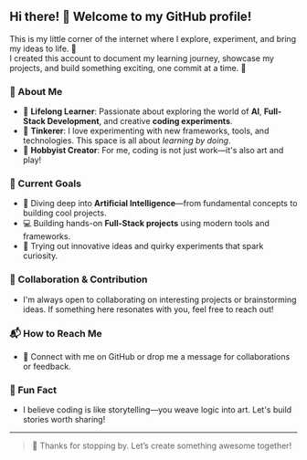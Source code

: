 ## Hi there! 👋 Welcome to my GitHub profile! 

This is my little corner of the internet where I explore, experiment, and bring my ideas to life. 🚀  
I created this account to document my learning journey, showcase my projects, and build something exciting, one commit at a time. 🌟  

### 🌟 About Me
- 🧠 **Lifelong Learner**: Passionate about exploring the world of **AI**, **Full-Stack Development**, and creative **coding experiments**.
- 🔬 **Tinkerer**: I love experimenting with new frameworks, tools, and technologies. This space is all about *learning by doing*.
- 🎨 **Hobbyist Creator**: For me, coding is not just work—it's also art and play!

### 🔭 Current Goals
- 🌱 Diving deep into **Artificial Intelligence**—from fundamental concepts to building cool projects.  
- 💻 Building hands-on **Full-Stack projects** using modern tools and frameworks.  
- 🧪 Trying out innovative ideas and quirky experiments that spark curiosity.

### 🤝 Collaboration & Contribution
- I'm always open to collaborating on interesting projects or brainstorming ideas. If something here resonates with you, feel free to reach out!  

### 📬 How to Reach Me
- 💌 Connect with me on GitHub or drop me a message for collaborations or feedback.

### 🎉 Fun Fact
- I believe coding is like storytelling—you weave logic into art. Let's build stories worth sharing!

---

> 🌟 Thanks for stopping by. Let’s create something awesome together!

